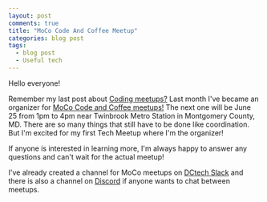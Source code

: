 ```yaml
---
layout: post
comments: true
title: "MoCo Code And Coffee Meetup"
categories: blog post
tags:
  - blog post
  - Useful tech
---
```


Hello everyone!

Remember my last post about [Coding meetups?](https://ambrolla.io/blog/post/2023/04/18/coding-meetups.html) Last month I've became an organizer for [MoCo Code and Coffee meetups!](https://www.meetup.com/mocode-coffee/) The next one will be June 25 from 1pm to 4pm near Twinbrook Metro Station in Montgomery County, MD. There are so many things that still have to be done like coordination. But I'm excited for my first Tech Meetup where I'm the organizer!

If anyone is interested in learning more, I'm always happy to answer any questions and can't wait for the actual meetup!

I've already created a channel for MoCo meetups on [DCtech Slack](https://dctech.slack.com/messages/moco-code-and-coffee/) and there is also a channel on [Discord](codeandcoffee.chat) if anyone wants to chat between meetups.
